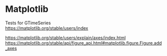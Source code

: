 # Matplotlib
Tests for GTimeSeries                  
https://matplotlib.org/stable/users/index                  

https://matplotlib.org/stable/users/explain/axes/index.html
https://matplotlib.org/stable/api/figure_api.html#matplotlib.figure.Figure.add_axes
